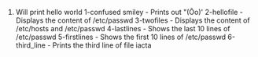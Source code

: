 1. Will print hello world
1-confused smiley - Prints out "(Ôo)'
2-hellofile - Displays the content of /etc/passwd
3-twofiles - Displays the content of /etc/hosts and /etc/passwd
4-lastlines - Shows the last 10 lines of /etc/passwd
5-firstlines - Shows the first 10 lines of /etc/passwd
6-third_line - Prints the third line of file iacta
